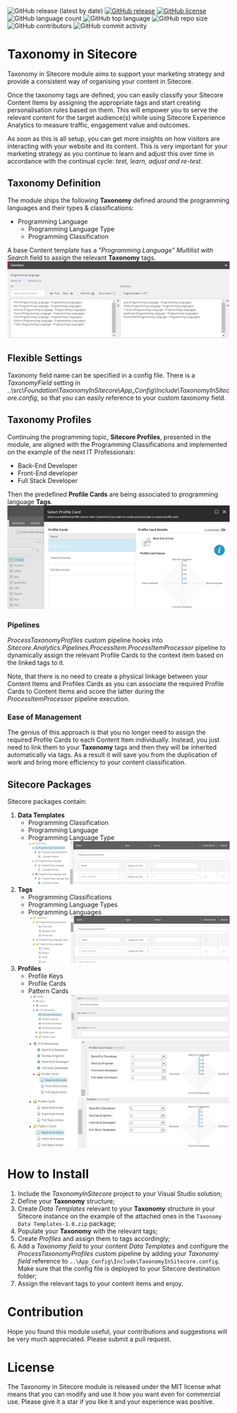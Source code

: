 ![GitHub release (latest by date)](https://img.shields.io/github/v/release/kate-orlova/taxonomy-in-sitecore)
[![GitHub release](https://img.shields.io/github/release-date/kate-orlova/taxonomy-in-sitecore.svg?style=flat)](https://github.com/kate-orlova/taxonomy-in-sitecore/releases/tag/v1.0)
[![GitHub license](https://img.shields.io/github/license/kate-orlova/taxonomy-in-sitecore.svg)](https://github.com/kate-orlova/taxonomy-in-sitecore/blob/master/LICENSE)
![GitHub language count](https://img.shields.io/github/languages/count/kate-orlova/taxonomy-in-sitecore.svg?style=flat)
![GitHub top language](https://img.shields.io/github/languages/top/kate-orlova/taxonomy-in-sitecore.svg?style=flat)
![GitHub repo size](https://img.shields.io/github/repo-size/kate-orlova/taxonomy-in-sitecore.svg?style=flat)
![GitHub contributors](https://img.shields.io/github/contributors/kate-orlova/taxonomy-in-sitecore)
![GitHub commit activity](https://img.shields.io/github/commit-activity/y/kate-orlova/taxonomy-in-sitecore)

# Taxonomy in Sitecore
Taxonomy in Sitecore module aims to support your marketing strategy and provide a consistent way of organising your content in Sitecore.

Once the taxonomy tags are defined, you can easily classify your Sitecore Content Items by assigning the appropriate tags and start creating personalisation rules based on them. This will empower you to serve the relevant content for the target audience(s) while using Sitecore Experience Analytics to measure traffic, engagement value and outcomes.

As soon as this is all setup, you can get more insights on how visitors are interacting with your website and its content. This is very important for your marketing strategy as you continue to learn and adjust this over time in accordance with the continual cycle: _test, learn, adjust and re-test_. 

## Taxonomy Definition
The module ships the following **Taxonomy** defined around the programming languages and their types & classifications:

- Programming Language
     - Programming Language Type
     - Programming Classification

A base Content template has a _"Programming Language" Multilist with Search_ field to assign the relevant **Taxonomy** tags.
![Taxonomy Field](/assets/taxonomy%20field.png)

## Flexible Settings
Taxonomy field name can be specified in a config file. There is a _TaxonomyField_ setting in _..\src\Foundation\TaxonomyInSitecore\App_Config\Include\TaxonomyInSitecore.config_, so that you can easily reference to your custom taxonomy field.


## Taxonomy Profiles
Continuing the programming topic, **Sitecore Profiles**, presented in the module, are aligned with the Programming Classifications and implemented on the example of the next IT Professionals:
- Back-End Developer
- Front-End developer
- Full Stack Developer

Then the predefined **Profile Cards** are being associated to programming language **Tags**. ![Tag Profile Card](/assets/tag%20profile%20card.png)

### Pipelines
_ProcessTaxonomyProfiles_ custom pipeline hooks into _Sitecore.Analytics.Pipelines.ProcessItem.ProcessItemProcessor_ pipeline to dynamically assign the relevant Profile Cards to the context item based on the linked tags to it.

Note, that there is no need to create a physical linkage between your Content Items and Profiles Cards as you can associate the required Profile Cards to Content Items and score the latter during the _ProcessItemProcessor_ pipeline execution.

### Ease of Management
The genius of this approach is that you no longer need to assign the required Profile Cards to each Content Item individually. Instead, you just need to link them to your **Taxonomy** tags and then they will be inherited automatically via tags. As a result it will save you from the duplication of work and bring more efficiency to your content classification.

## Sitecore Packages
Sitecore packages contain:

1. **Data Templates**
   - Programming Classification
   - Programming Language
   - Programming Language Type
![Data Templates](/assets/data%20templates.png)
2. **Tags**
   - Programming Classifications
   - Programming Language Types
   - Programming Languages
![Tags](/assets/tags.png)
3. **Profiles**
   - Profile Keys
   - Profile Cards
   - Pattern Cards
![Profiles](/assets/profiles.png)
![Back-end Profile Card](/assets/back-end%20profile%20card.png)
![Back-end Pattern Card](/assets/back-end%20pattern%20card.png)

# How to Install
1. Include the _TaxonomyInSitecore_ project to your Visual Studio solution;
1. Define your **Taxonomy** structure;
1. Create _Data Templates_ relevant to your **Taxonomy** structure in your Sitecore instance on the example of the attached ones in the `Taxonomy Data Templates-1.0.zip` package;
1. Populate your **Taxonomy** with the relevant tags;
1. Create _Profiles_ and assign them to tags accordingly;
1. Add a _Taxonomy field_ to your content _Data Templates_ and configure the _ProcessTaxonomyProfiles_ custom pipeline by adding your _Taxonomy field_ reference to `..\App_Config\Include\TaxonomyInSitecore.config`. Make sure that the config file is deployed to your Sitecore destination folder;
1. Assign the relevant tags to your content items and enjoy.

# Contribution
Hope you found this module useful, your contributions and suggestions will be very much appreciated. Please submit a pull request.

# License
The Taxonomy in Sitecore module is released under the MIT license what means that you can modify and use it how you want even for commercial use. Please give it a star if you like it and your experience was positive.
